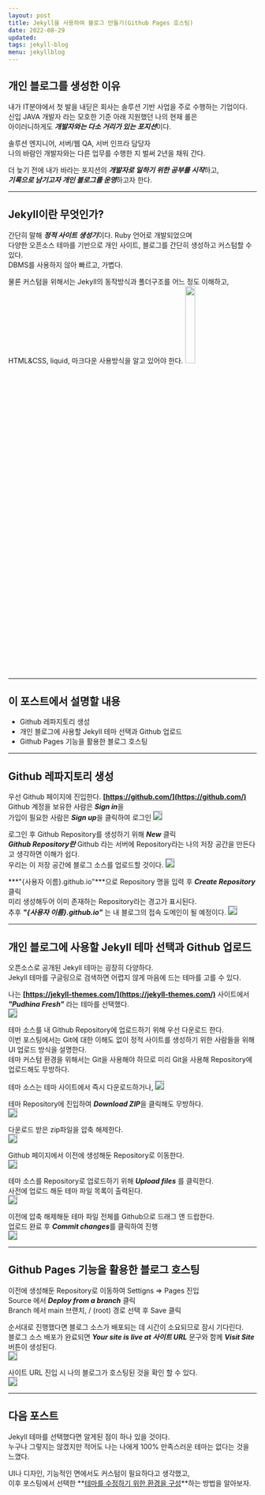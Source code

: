 ```yaml
---
layout: post
title: Jekyll을 사용하여 블로그 만들기(Github Pages 호스팅)
date: 2022-08-29
updated: 
tags: jekyll-blog
menu: jekyllblog
---
```

## 개인 블로그를 생성한 이유
내가 IT분야에서 첫 발을 내딛은 회사는 솔루션 기반 사업을 주로 수행하는 기업이다.   
신입 JAVA 개발자 라는 모호한 기준 아래 지원했던 나의 현재 롤은   
아이러니하게도 ***개발자와는 다소 거리가 있는 포지션***이다.   

솔루션 엔지니어, 서버/웹 QA, 서버 인프라 담당자   
나의 바람인 개발자와는 다른 업무를 수행한 지 벌써 2년을 채워 간다.

더 늦기 전에 내가 바라는 포지션의 ***개발자로 일하기 위한 공부를 시작***하고,   
***기록으로 남기고자 개인 블로그를 운영***하고자 한다.
* * *
## Jekyll이란 무엇인가?
간단히 말해 ***정적 사이트 생성기***이다. Ruby 언어로 개발되었으며   
다양한 오픈소스 테마를 기반으로 개인 사이트, 블로그를 간단히 생성하고 커스텀할 수 있다.   
DBMS를 사용하지 않아 빠르고, 가볍다.

물론 커스텀을 위해서는 Jekyll의 동작방식과 폴더구조를 어느 정도 이해하고,   
HTML&CSS, liquid, 마크다운 사용방식을 알고 있어야 한다.
<img src="/assets/img/posts/how-to-use-jekyll/jekyll.png" style="width:20%;" /><br>
* * *

## 이 포스트에서 설명할 내용
* Github 레파지토리 생성
* 개인 블로그에 사용할 Jekyll 테마 선택과 Github 업로드
* Github Pages 기능을 활용한 블로그 호스팅

* * *
## Github 레파지토리 생성
우선 Github 페이지에 진입한다. **[https://github.com/](https://github.com/)**   
Github 계정을 보유한 사람은 ***Sign in***을   
가입이 필요한 사람은 ***Sign up***을 클릭하여 로그인
<img src="\assets\img\posts\how-to-use-jekyll\open_github.png" style="border: 1px solid gray;" /><br>

로그인 후 Github Repository를 생성하기 위해 ***New*** 클릭   
***Github Repository란*** Github 라는 서버에 Repository라는 나의 저장 공간을 만든다고 생각하면 이해가 쉽다.<br>
우리는 이 저장 공간에 블로그 소스를 업로드할 것이다.
<img src="\assets\img\posts\how-to-use-jekyll\create_repo.png" style="border: 1px solid gray;" /><br>

***"{사용자 이름}.github.io"***으로 Repository 명을 입력 후 ***Create Repository*** 클릭<br>
미리 생성해두어 이미 존재하는 Repository라는 경고가 표시된다.   
추후 ***"{사용자 이름}.github.io"*** 는 내 블로그의 접속 도메인이 될 예정이다.
<img src="\assets\img\posts\how-to-use-jekyll\create_repo2.png" style="border: 1px solid gray;" />
* * *

## 개인 블로그에 사용할 Jekyll 테마 선택과 Github 업로드
오픈소스로 공개된 Jekyll 테마는 굉장히 다양하다.   
Jekyll 테마를 구글링으로 검색하면 어렵지 않게 마음에 드는 테마를 고를 수 있다.

나는 **[https://jekyll-themes.com/](https://jekyll-themes.com/)** 사이트에서
***"Pudhina Fresh"*** 라는 테마를 선택했다.   
<img src="\assets\img\posts\how-to-use-jekyll\jekyll_theme.png" style="border: 1px solid gray;" /><br>

테마 소스를 내 Github Repository에 업로드하기 위해 우선 다운로드 한다.   
이번 포스팅에서는 Git에 대한 이해도 없이 정적 사이트를 생성하기 위한 사람들을 위해 UI 업로드 방식을 설명한다.   
테마 커스텀 환경을 위해서는 Git을 사용해야 하므로 미리 Git을 사용해 Repository에 업로드해도 무방하다.   

테마 소스는 테마 사이트에서 즉시 다운로드하거나,
<img src="\assets\img\posts\how-to-use-jekyll\jekyll_theme2.png" style="border: 1px solid gray;" /><br>

테마 Repository에 진입하여 ***Download ZIP***을 클릭해도 무방하다.   
<img src="\assets\img\posts\how-to-use-jekyll\jekyll_theme3.png" style="border: 1px solid gray;" /><br>

다운로드 받은 zip파일을 압축 해제한다.   
<img src="\assets\img\posts\how-to-use-jekyll\unzip_theme.png" style="border: 1px solid gray;" /><br>

Github 페이지에서 이전에 생성해둔 Repository로 이동한다.   
<img src="\assets\img\posts\how-to-use-jekyll\my_repo.png" style="border: 1px solid gray;" /><br>

테마 소스를 Repository로 업로드하기 위해 ***Upload files*** 를 클릭한다.   
사전에 업로드 해둔 테마 파일 목록이 출력된다.   
<img src="\assets\img\posts\how-to-use-jekyll\my_repo2.png" style="border: 1px solid gray;" /><br>

이전에 압축 해제해둔 테마 파일 전체를 Github으로 드래그 앤 드랍한다.   
업로드 완료 후 ***Commit changes***를 클릭하여 진행   
<img src="\assets\img\posts\how-to-use-jekyll\upload_theme.png" style="border: 1px solid gray;" />
* * *

## Github Pages 기능을 활용한 블로그 호스팅
이전에 생성해둔 Repository로 이동하여 Settigns => Pages 진입   
Source 에서 ***Deploy from a branch*** 클릭    
Branch 에서 main 브랜치, / (root) 경로 선택 후 Save 클릭

순서대로 진행했다면 블로그 소스가 배포되는 데 시간이 소요되므로 잠시 기다린다.   
블로그 소스 배포가 완료되면 ***Your site is live at 사이트 URL*** 문구와 함께 ***Visit Site*** 버튼이 생성된다.   
<img src="\assets\img\posts\how-to-use-jekyll\github_pages.png" style="border: 1px solid gray;" /><br>

사이트 URL 진입 시 나의 블로그가 호스팅된 것을 확인 할 수 있다.   
<img src="\assets\img\posts\how-to-use-jekyll\my_blog.png" style="border: 1px solid gray;" />
* * *

## 다음 포스트
Jekyll 테마를 선택했다면 알게된 점이 하나 있을 것이다.   
누구나 그렇지는 않겠지만 적어도 나는 나에게 100% 만족스러운 테마는 없다는 것을 느꼈다.

UI나 디자인, 기능적인 면에서도 커스텀이 필요하다고 생각했고,   
이후 포스팅에서 선택한 **[테마를 수정하기 위한 환경을 구성]({{site.author.homepage}}2022/08/30/how-to-custom-jekyll.html)**하는 방법을 알아보자.